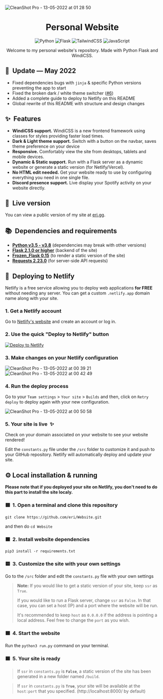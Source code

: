 ![CleanShot Pro - 13-05-2022 at 01 28 50](https://user-images.githubusercontent.com/38740024/168183634-46839b95-33d4-4796-a674-602444ed69d9.png)


<h1 align="center">Personal Website</h1>
<p align="center">
<img alt="Python" src="https://img.shields.io/badge/python-%2314354C.svg?&style=for-the-badge&logo=python&logoColor=white"/>
<img alt="Flask" src="https://img.shields.io/badge/flask-%23000.svg?&style=for-the-badge&logo=flask&logoColor=white"/>
<img alt="TailwindCSS" src="https://img.shields.io/badge/tailwindcss-%2338B2AC.svg?&style=for-the-badge&logo=tailwind-css&logoColor=white"/>
<img alt="JavaScript" src="https://img.shields.io/badge/javascript-%23323330.svg?&style=for-the-badge&logo=javascript&logoColor=%23F7DF1E"/>
</p>
<p align="center">Welcome to my personal website's repository. Made with Python Flask and WindiCSS.</p>

## 🔄&nbsp; Update — May 2022
- Fixed dependencies bugs with `jinja` & specific Python versions preventing the app to start
- Fixed the broken dark / white theme switcher ([#6](https://github.com/eri/Website/pull/6))
- Added a complete guide to deploy to Netlify on this README
- Global rewrite of this README with structure and design changes

## ✨&nbsp; Features
* **WindiCSS support.** WindiCSS is a new frontend framework using classes for styles providing faster load times.
* **Dark & Light theme support.** Switch with a button on the navbar, saves theme preference on your device
* **Responsive.** Comfortably view the site from desktops, tablets and mobile devices.
* **Dynamic & Static support.** Run with a Flask server as a dynamic website or generate a static version (for Netlify/Vercel).
* **No HTML edit needed.** Get your website ready to use by configuring everything you need in one single file.
* **Discord presence support.** Live display your Spotify activity on your website directly.

## 🔎&nbsp; Live version
You can view a public version of my site at [eri.gg](https://eri.gg).

## 📚&nbsp; Dependencies and requirements
- [**Python v3.5 - v3.8**](https://www.python.org/downloads/) (dependencies may break with other versions)
- [**Flask 2.1.0 or higher**](https://flask.palletsprojects.com/en/1.1.x/installation/) (backend of the site)
- [**Frozen_Flask 0.15**](https://pythonhosted.org/Frozen-Flask/#installation) (to render a static version of the site)
- [**Requests 2.23.0**](https://docs.python-requests.org/en/master/user/install/) (for server-side API requests)

## 🙌&nbsp; Deploying to Netlify
Netlify is a free service allowing you to deploy web applications **for FREE** without needing any server. You can get a custom `.netlify.app` domain name along with your site.

### 1. Get a Netlify account
Go to [Netlify's website](https://netlify.com) and create an account or log in.

### 2. Use the quick "Deploy to Netlify" button

[![Deploy to Netlify](https://www.netlify.com/img/deploy/button.svg)](https://app.netlify.com/start/deploy?repository=https://github.com/eri/Website)

### 3. Make changes on your Netlify configuration
![CleanShot Pro - 13-05-2022 at 00 39 21](https://user-images.githubusercontent.com/38740024/168179268-5fc54612-19f6-4834-9c5f-b630cb09bd40.png)
![CleanShot Pro - 13-05-2022 at 00 42 49](https://user-images.githubusercontent.com/38740024/168179509-db3b1960-d4c0-44b7-8c83-96f30684bf7a.png)

### 4. Run the deploy process
Go to your `Team settings` > `Your site` > `Builds` and then, click on `Retry deploy` to deploy again with your new configuration.

![CleanShot Pro - 13-05-2022 at 00 50 58](https://user-images.githubusercontent.com/38740024/168180344-96fd49e0-b67e-47e3-993f-6c09c15fc6af.png)

### 5. Your site is live &nbsp;✨
Check on your domain associated on your website to see your website rendered! 

Edit the `constants.py` file under the `/src` folder to customize it and push to your GitHub repository. Netlify will automatically deploy and update your site.

## ⚙️ Local installation & running
**Please note that if you deployed your site on Netlify, you don't need to do this part to install the site localy.**


### 🟥&nbsp; 1. Open a terminal and clone this repository
`git clone https://github.com/eri/Website.git` 

and then do `cd Website`

### 🟧&nbsp; 2. Install website dependencies
`pip3 install -r requirements.txt`

### 🟨&nbsp; 3. Customize the site with your own settings
Go to the `/src` folder and edit the `constants.py` file with your own settings

> **Note:** If you would like to get a static version of your site, keep `ssr` as `True`. 
>
>If you would like to run a Flask server, change `ssr` as `False`. In that case, you can set a host (IP) and a port where the website will be run. 
>
>It's recommended to keep `host` as `0.0.0.0` if the address is pointing a local address. Feel free to change the `port` as you wish.

### 🟩 &nbsp;4. Start the website
Run the `python3 run.py` command on your terminal.

### 🟦&nbsp; 5. **Your site is ready**
> If `ssr` in `constants.py` is **`False`**, a static version of the site has been generated in a new folder named `/build`.

> If `ssr` in `constants.py` is **`True`**, your site will be available at the `host:port` that you specified. (http://localhost:8000/ by default)

